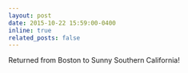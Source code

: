 ```yaml
---
layout: post
date: 2015-10-22 15:59:00-0400
inline: true
related_posts: false
---
```


Returned from Boston to Sunny Southern California!
